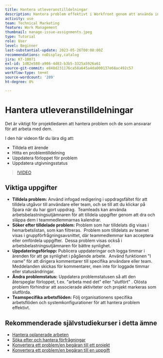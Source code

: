 ```yaml
---
title: Hantera utleveranstilldelningar
description: Hantera problem effektivt i Workfront genom att använda intern redigering och arbetsbelastningsutjämnaren för tilldelningar, spåra och uppdatera framsteg, ändra problemstatus och följa teamspecifika arbetsflöden för smidig projektkörning.
activity: use
team: Technical Marketing
feature: Work Management
thumbnail: manage-issue-assignments.jpeg
type: Tutorial
role: User
level: Beginner
last-substantial-update: 2023-05-26T00:00:00Z
recommendations: noDisplay,catalog
jira: KT-10071
exl-id: 1d82e588-a986-4d83-b3b5-3325a5926a61
source-git-commit: e848d231176ca58a645a4da000137e68ac492c57
workflow-type: tm+mt
source-wordcount: '289'
ht-degree: 0%

---
```


# Hantera utleveranstilldelningar

Det är viktigt för projektledaren att hantera problem och de som ansvarar för att arbeta med dem.

I den här videon får du lära dig att:

* Tilldela ett ärende
* Hitta en problemtilldelning
* Uppdatera förloppet för problem
* Uppdatera utgivningsstatus

>[!VIDEO](https://video.tv.adobe.com/v/3446959/?quality=12&learn=on&enablevpops&captions=swe)

## Viktiga uppgifter

* **Tilldela problem:** Använd infogad redigering i uppdragsfältet för att tilldela utgåvor till användare eller team, och se till att du klickar på Spara när du har gjort uppdrag. &#x200B; Teamleads kan använda arbetsbelastningsutjämnaren för att tilldela uppgifter genom att dra och släppa dem i teammedlemmarnas kalendrar. &#x200B;
* **Söker efter tilldelade problem:** Problem som har tilldelats dig visas i hemarbetslistan, som kan filtreras. &#x200B; Problem som tilldelats av teamet visas i gruppförfrågningsavsnittet, där teammedlemmar kan acceptera eller omfördela uppgifter. &#x200B; Dessa problem visas också i arbetsbelastningsutjämnaren för bättre synlighet. &#x200B;
* **Uppdateringsförlopp:** Publicera uppdateringar och logga timmar i ärenden för att ge synlighet i pågående arbete. &#x200B; Använd funktionen &quot;I name&quot; för att dirigera kommentarer till specifika användare eller team. &#x200B; Meddelanden skickas för kommentarer, men inte för loggade timmar eller statusändringar. &#x200B;
* **Ändra problemstatus:** Uppdatera problemstatusen så att den återspeglar förloppet, t.ex. &quot;arbeta med det&quot; eller &quot;slutfört&quot; &#x200B;. Olösta problem förhindrar att associerade aktiviteter och projekt markeras som slutförda. &#x200B;
* **Teamspecifika arbetsflöden:** Följ organisationens specifika arbetsflöden och systemkonfigurationer för att hantera problem effektivt. &#x200B;


## Rekommenderade självstudiekurser i detta ämne

* [Hantera oplanerade arbeten](/help/manage-work/issues-requests/handle-unplanned-work.md)
* [Söka efter och hantera förfrågningar](/help/manage-work/issues-requests/find-requests.md)
* [Konvertera ett problem/en begäran till ett projekt](/help/manage-work/issues-requests/create-a-project-from-a-request.md)
* [Konvertera ett problem/en begäran till en uppgift](/help/manage-work/issues-requests/convert-issues-to-other-work-items.md)
